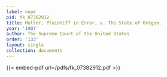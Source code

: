 ```yaml
---
label: nope
pid: fk_07382912
title: Muller, Plaintiff in Error, v. The State of Oregon.
year: '1907'
author: The Supreme Court of the United States
order: '133'
layout: single
collection: documents
---
```



{{< embed-pdf url=/pdfs/fk_07382912.pdf >}}